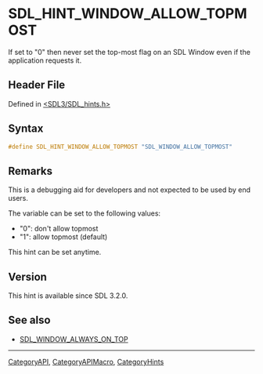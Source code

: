 # SDL_HINT_WINDOW_ALLOW_TOPMOST

If set to "0" then never set the top-most flag on an SDL Window even if the application requests it.

## Header File

Defined in [<SDL3/SDL_hints.h>](https://github.com/libsdl-org/SDL/blob/main/include/SDL3/SDL_hints.h)

## Syntax

```c
#define SDL_HINT_WINDOW_ALLOW_TOPMOST "SDL_WINDOW_ALLOW_TOPMOST"
```

## Remarks

This is a debugging aid for developers and not expected to be used by end
users.

The variable can be set to the following values:

- "0": don't allow topmost
- "1": allow topmost (default)

This hint can be set anytime.

## Version

This hint is available since SDL 3.2.0.





## See also

- [SDL_WINDOW_ALWAYS_ON_TOP](SDL_WINDOW_ALWAYS_ON_TOP)

----
[CategoryAPI](CategoryAPI), [CategoryAPIMacro](CategoryAPIMacro), [CategoryHints](CategoryHints)

